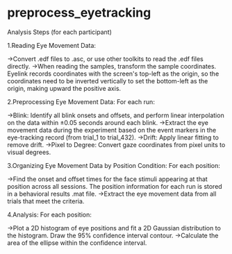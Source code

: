 # preprocess_eyetracking

Analysis Steps (for each participant)

1.Reading Eye Movement Data:

->Convert .edf files to .asc, or use other toolkits to read the .edf files directly.
->When reading the samples, transform the sample coordinates. Eyelink records coordinates with the screen's top-left as the origin, so the coordinates need to be inverted vertically to set the bottom-left as the origin, making upward the positive axis.

2.Preprocessing Eye Movement Data: For each run:

->Blink: Identify all blink onsets and offsets, and perform linear interpolation on the data within ±0.05 seconds around each blink.
->Extract the eye movement data during the experiment based on the event markers in the eye-tracking record (from trial_1 to trial_432).
->Drift: Apply linear fitting to remove drift.
->Pixel to Degree: Convert gaze coordinates from pixel units to visual degrees.

3.Organizing Eye Movement Data by Position Condition: For each position:

->Find the onset and offset times for the face stimuli appearing at that position across all sessions. The position information for each run is stored in a behavioral results .mat file.
->Extract the eye movement data from all trials that meet the criteria.

4.Analysis: For each position:

->Plot a 2D histogram of eye positions and fit a 2D Gaussian distribution to the histogram. Draw the 95% confidence interval contour.
->Calculate the area of the ellipse within the confidence interval.
